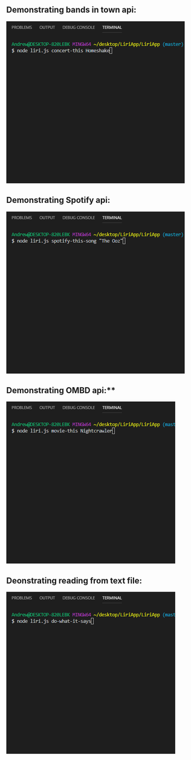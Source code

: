 ## Demonstrating bands in town api:






![](Gifs/concert.gif)






## Demonstrating Spotify api:








![](Gifs/spotify.gif)


## Demonstrating OMBD api:**






![](Gifs/movie.gif)




## Deonstrating reading from text file:






![](Gifs/dowhat.gif)
